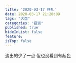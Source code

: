 ```yaml
---
title: '2020-03-17 挣扎'
date: 2020-03-17 21:20:09
tags: "大盘"
categories: "投资"
published: true
hideInList: false
feature: 
isTop: false
---
```

流出的少了一点
但也没看到有起色
<!-- more -->
